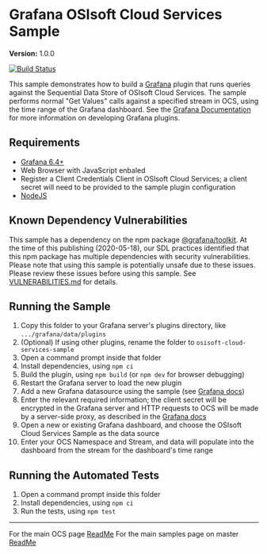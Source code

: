 # Grafana OSIsoft Cloud Services Sample

**Version:** 1.0.0

[![Build Status](https://dev.azure.com/osieng/engineering/_apis/build/status/product-readiness/OCS/Grafana_NodeJS?branchName=master)](https://dev.azure.com/osieng/engineering/_build/latest?definitionId=1680&branchName=master)

This sample demonstrates how to build a [Grafana](https://grafana.com/) plugin that runs queries against the Sequential Data Store of OSIsoft Cloud Services. The sample performs normal "Get Values" calls against a specified stream in OCS, using the time range of the Grafana dashboard. See the [Grafana Documentation](https://grafana.com/docs/grafana/latest/developers/plugins/) for more information on developing Grafana plugins.

## Requirements

- [Grafana 6.4+](https://grafana.com/grafana/download)
- Web Browser with JavaScript enbaled
- Register a Client Credentials Client in OSIsoft Cloud Services; a client secret will need to be provided to the sample plugin configuration
- [NodeJS](https://nodejs.org/en/)

## Known Dependency Vulnerabilities

This sample has a dependency on the npm package [@grafana/toolkit](https://www.npmjs.com/package/@grafana/toolkit). At the time of this publishing (2020-05-18), our SDL practices identified that this npm package has multiple dependencies with security vulnerabilities. Please note that using this sample is potentially unsafe due to these issues. Please review these issues before using this sample. See [VULNERABILITIES.md](VULNERABILITIES.md) for details.

## Running the Sample

1. Copy this folder to your Grafana server's plugins directory, like `.../grafana/data/plugins`
1. (Optional) If using other plugins, rename the folder to `osisoft-cloud-services-sample`
1. Open a command prompt inside that folder
1. Install dependencies, using `npm ci`
1. Build the plugin, using `npm build` (or `npm dev` for browser debugging)
1. Restart the Grafana server to load the new plugin
1. Add a new Grafana datasource using the sample (see [Grafana docs](https://grafana.com/docs/grafana/latest/features/datasources/add-a-data-source/))
1. Enter the relevant required information; the client secret will be encrypted in the Grafana server and HTTP requests to OCS will be made by a server-side proxy, as described in the [Grafana docs](https://grafana.com/docs/grafana/latest/developers/plugins/authentication/)
1. Open a new or existing Grafana dashboard, and choose the OSIsoft Cloud Services Sample as the data source
1. Enter your OCS Namespace and Stream, and data will populate into the dashboard from the stream for the dashboard's time range

## Running the Automated Tests

1. Open a command prompt inside this folder
1. Install dependencies, using `npm ci`
1. Run the tests, using `npm test`

---

For the main OCS page [ReadMe](https://github.com/osisoft/OSI-Samples-OCS)
For the main samples page on master [ReadMe](https://github.com/osisoft/OSI-Samples)
